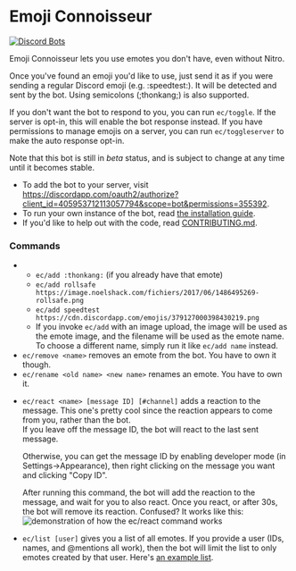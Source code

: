# Emoji Connoisseur

[![Discord Bots](https://discordbots.org/api/widget/status/405953712113057794.svg)](https://discordbots.org/bot/405953712113057794)

Emoji Connoisseur lets you use emotes you don't have, even without Nitro.

Once you've found an emoji you'd like to use, just send it as if you were sending a regular Discord emoji (e.g. :speedtest:).
It will be detected and sent by the bot. Using semicolons (;thonkang;) is also supported.

If you don't want the bot to respond to you, you can run `ec/toggle`. If the server is opt-in, this will enable the bot response instead.
If you have permissions to manage emojis on a server, you can run `ec/toggleserver` to make the auto response opt-in.

Note that this bot is still in <em>beta</em> status, and is subject to change at any time until it becomes stable.

- To add the bot to your server, visit https://discordapp.com/oauth2/authorize?client_id=405953712113057794&scope=bot&permissions=355392.
- To run your own instance of the bot, read [the installation guide](INSTALLATION.md).
- If you'd like to help out with the code, read [CONTRIBUTING.md](CONTRIBUTING.md).

### Commands

<ul>
	<li><ul>
		<li><code>ec/add :thonkang:</code> (if you already have that emote)</li>
		<li><code>ec/add rollsafe https://image.noelshack.com/fichiers/2017/06/1486495269-rollsafe.png</code></li>
		<li><code>ec/add speedtest https://cdn.discordapp.com/emojis/379127000398430219.png</code></li>
		<li>If you invoke <code>ec/add</code> with an image upload, the image will be used as the emote image,
		and the filename will be used as the emote name. To choose a different name, simply run it like
		<code>ec/add name</code> instead.</li>
	</ul></li>
	<li><code>ec/remove &lt;name&gt;</code> removes an emote from the bot. You have to own it though.</li>
	<li><code>ec/rename &lt;old name&gt; &lt;new name&gt;</code> renames an emote. You have to own it.</li>
	<li>
		<p><code>ec/react &lt;name&gt; [message ID] [#channel]</code> adds a reaction to the message.
		This one's pretty cool since the reaction appears to come from you, rather than the bot.<br>
		If you leave off the message ID, the bot will react to the last sent message.</p>
		<p>Otherwise, you can get the message ID by enabling developer mode (in Settings→Appearance),
		then right clicking on the message you want and clicking "Copy ID".</p>
		<p>After running this command, the bot will add the reaction to the message, and wait for you to also react.
        Once you react, or after 30s, the bot will remove its reaction.
		Confused? It works like this:<br>
		<img src="https://why-are-you-buying-clothes-at.the-soup.store/829b79.gif" alt="demonstration of how the ec/react command works"></p>
	</li>
	<li>
		<code>ec/list [user]</code> gives you a list of all emotes. If you provide a user (IDs, names, and @mentions all work),
		then the bot will limit the list to only emotes created by that user. Here's
		<a href="https://gist.github.com/anonymous/99199402d5cd5c111aa9896a49e3cf49">an example list</a>.
	</li>
</ul>
